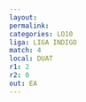 ```yaml
---
layout: 
permalink: 
categories: LO10
liga: LIGA INDIGO
match: 4
local: DUAT
r1: 2
r2: 0
out: EA
---
```

